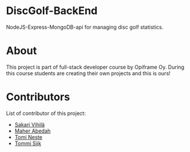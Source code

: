# DiscGolf-BackEnd
NodeJS-Express-MongoDB-api for managing disc golf statistics.

# About
This project is part of full-stack developer course by Opiframe Oy. During this course students are creating their own projects and this is ours!

# Contributors
List of contributor of this project:
- [Sakari Vihilä](https://github.com/svihila)
- [Maher Abedah](https://github.com/MaherAbedah)
- [Tomi Neste](https://github.com/nektoplasma)
- [Tommi Siik](https://github.com/tsiika)
